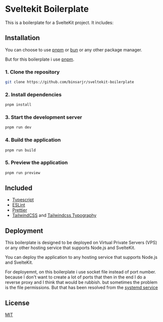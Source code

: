 # Sveltekit Boilerplate

This is a boilerplate for a SvelteKit project. It includes:

## Installation

You can choose to use [pnpm](https://pnpm.io/) or [bun](https://bun.sh/) or any other package manager.

But for this boilerplate i use [pnpm](https://pnpm.io/).

### 1. Clone the repository

```bash
git clone https://github.com/binsarjr/sveltekit-boilerplate
```

### 2. Install dependencies

```bash
pnpm install
```

### 3. Start the development server

```bash
pnpm run dev
```

### 4. Build the application

```bash
pnpm run build
```

### 5. Preview the application

```bash
pnpm run preview
```

## Included

- [Typescript](https://www.typescriptlang.org/)
- [ESLint](https://eslint.org/)
- [Prettier](https://prettier.io/)
- [TailwindCSS](https://tailwindcss.com/) and [Tailwindcss Typography](https://github.com/tailwindlabs/tailwindcss-typography)

## Deployment

This boilerplate is designed to be deployed on Virtual Private Servers (VPS) or any other hosting service that supports Node.js and SvelteKit.

You can deploy the application to any hosting service that supports Node.js and SvelteKit.

For deployemnt, on this boilerplate i use socket file instead of port number. because I don't want to create a lot of ports that then in the end I do a reverse proxy and I think that would be rubbish. but sometimes the problem is the file permissions. But that has been resolved from the [systemd service](./etc/systemd/your-app.service)

## License

[MIT](https://choosealicense.com/licenses/mit/)
